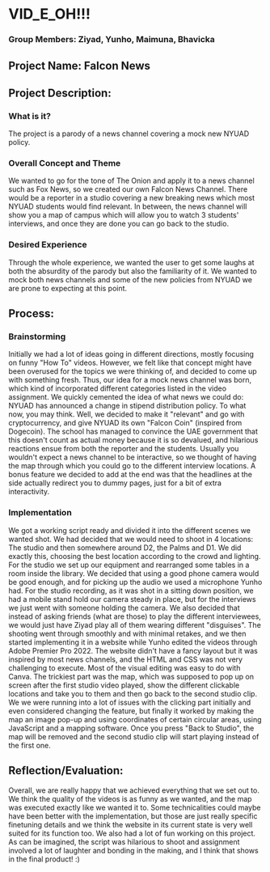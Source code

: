# VID_E_OH!!!
### Group Members: Ziyad, Yunho, Maimuna, Bhavicka
## Project Name: Falcon News

## Project Description: 
### What is it?
The project is a parody of a news channel covering a mock new NYUAD policy.
### Overall Concept and Theme
We wanted to go for the tone of The Onion and apply it to a news channel such as Fox News, so we created our own Falcon News Channel. There would be a reporter in a studio covering a new breaking news which most NYUAD students would find relevant. In between, the news channel will show you a map of campus which will allow you to watch 3 students' interviews, and once they are done you can go back to the studio.
### Desired Experience
Through the whole experience, we wanted the user to get some laughs at both the absurdity of the parody but also the familiarity of it. We wanted to mock both news channels and some of the new policies from NYUAD we are prone to expecting at this point.
## Process: 
### Brainstorming
Initially we had a lot of ideas going in different directions, mostly focusing on funny "How To" videos. However, we felt like that concept might have been overused for the topics we were thinking of, and decided to come up with something fresh. Thus, our idea for a mock news channel was born, which kind of incorporated different categories listed in the video assignment. We quickly cemented the idea of what news we could do: NYUAD has announced a change in stipend distribution policy. To what now, you may think. Well, we decided to make it "relevant" and go with cryptocurrency, and give NYUAD its own "Falcon Coin" (inspired from Dogecoin). The school has managed to convince the UAE government that this doesn't count as actual money because it is so devalued, and hilarious reactions ensue from both the reporter and the students. Usually you wouldn't expect a news channel to be interactive, so we thought of having the map through which you could go to the different interview locations. A bonus feature we decided to add at the end was that the headlines at the side actually redirect you to dummy pages, just for a bit of extra interactivity.
### Implementation
We got a working script ready and divided it into the different scenes we wanted shot. We had decided that we would need to shoot in 4 locations: The studio and then somewhere around D2, the Palms and D1. We did exactly this, choosing the best location according to the crowd and lighting. For the studio we set up our equipment and rearranged some tables in a room inside the library. We decided that using a good phone camera would be good enough, and for picking up the audio we used a microphone Yunho had. For the studio recording, as it was shot in a sitting down position, we had a mobile stand hold our camera steady in place, but for the interviews we just went with someone holding the camera. We also decided that instead of asking friends (what are those) to play the different interviewees, we would just have Ziyad play all of them wearing different "disguises". The shooting went through smoothly and with minimal retakes, and we then started implementing it in a website while Yunho edited the videos through Adobe Premier Pro 2022. The website didn't have a fancy layout but it was inspired by most news channels, and the HTML and CSS was not very challenging to execute. Most of the visual editing was easy to do with Canva. The trickiest part was the map, which was supposed to pop up on screen after the first studio video played, show the different clickable locations and take you to them and then go back to the second studio clip. We we were running into a lot of issues with the clicking part initially and even considered changing the feature, but finally it worked by making the map an image pop-up and using coordinates of certain circular areas, using JavaScript and a mapping software. Once you press "Back to Studio", the map will be removed and the second studio clip will start playing instead of the first one.

## Reflection/Evaluation: 
Overall, we are really happy that we achieved everything that we set out to. We think the quality of the videos is as funny as we wanted, and the map was executed exactly like we wanted it to. Some technicalities could maybe have been better with the implementation, but those are just really specific finetuning details and we think the website in its current state is very well suited for its function too. We also had a lot of fun working on this project. As can be imagined, the script was hilarious to shoot and assignment involved a lot of laughter and bonding in the making, and I think that shows in the final product! :)
